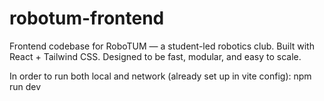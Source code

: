 # robotum-frontend
Frontend codebase for RoboTUM — a student-led robotics club. Built with React + Tailwind CSS. Designed to be fast, modular, and easy to scale.

In order to run both local and network (already set up in vite config):
npm run dev
